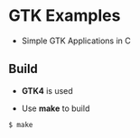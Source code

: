 # GTK Examples

- Simple GTK Applications in C

## Build

- __GTK4__ is used

- Use __make__ to build

```sh
$ make
```
